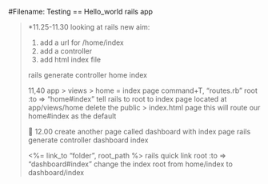 #Filename: Testing == Hello_world rails app

> *11.25-11.30
>looking at rails new
>aim:
>1. add a url for /home/index
>2. add a controller
>3. add html index file
>
>rails generate controller home index
>
>
>11,40
>app > views > home = index page
command+T, “routes.rb”
>  root :to => “home#index”      tell rails to root to index page located at app/views/home
>  delete the public > index.html page   this will route our home#index as the default
>
>
>
>12.00
create another page called dashboard with index page
>  rails generate controller dashboard index
>
><%= link_to “folder”, root_path %>    rails quick link
>root :to => “dashboard#index”   change the index root from home/index to dashboard/index

